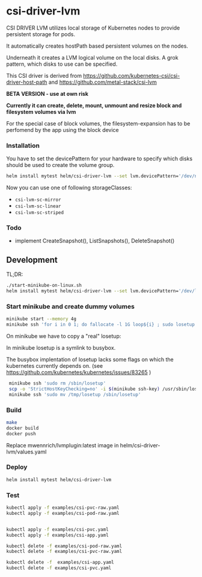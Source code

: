 # csi-driver-lvm #

CSI DRIVER LVM utilizes local storage of Kubernetes nodes to provide persistent storage for pods.

It automatically creates hostPath based persistent volumes on the nodes.

Underneath it creates a LVM logical volume on the local disks. A grok pattern, which disks to use can be specified.

This CSI driver is derived from https://github.com/kubernetes-csi/csi-driver-host-path and https://github.com/metal-stack/csi-lvm 


**BETA VERSION - use at own risk**

**Currently it can create, delete, mount, unmount and resize block and filesystem volumes via lvm**

For the special case of block volumes, the filesystem-expansion has to be perfomend by the app using the block device

### Installation ###

You have to set the devicePattern for your hardware to specify which disks should be used to create the volume group.

```bash
helm install mytest helm/csi-driver-lvm --set lvm.devicePattern='/dev/nvme[0-9]n[0-9]'
```

Now you can use one of following storageClasses:

* `csi-lvm-sc-mirror`
* `csi-lvm-sc-linear`
* `csi-lvm-sc-striped`

### Todo ###

* implement CreateSnapshot(), ListSnapshots(), DeleteSnapshot()

## Development ###

TL;DR:

```bash
./start-minikube-on-linux.sh
helm install mytest helm/csi-driver-lvm --set lvm.devicePattern='/dev/loop[0-1]'
```

### Start minikube and create dummy volumes ###

```bash
minikube start --memory 4g
minikube ssh 'for i in 0 1; do fallocate -l 1G loop${i} ; sudo losetup -f loop${i}; sudo losetup -a ; done'
```

On minikube we have to copy a "real" losetup:

In minikube losetup is a symlink to busybox.

The busybox implentation of losetup lacks some flags on which the kubernetes currently depends on.
(see <https://github.com/kubernetes/kubernetes/issues/83265> )

```bash
 minikube ssh 'sudo rm /sbin/losetup'
 scp -o 'StrictHostKeyChecking=no' -i $(minikube ssh-key) /usr/sbin/losetup  docker@$(minikube ip):/tmp/losetup
 minikube ssh 'sudo mv /tmp/losetup /sbin/losetup'
```

### Build ###

```bash
make
docker build
docker push
```

Replace mwennrich/lvmplugin:latest image in helm/csi-driver-lvm/values.yaml

### Deploy ###

```bash
helm install mytest helm/csi-driver-lvm
```

### Test ###

```bash
kubectl apply -f examples/csi-pvc-raw.yaml
kubectl apply -f examples/csi-pod-raw.yaml


kubectl apply -f examples/csi-pvc.yaml
kubectl apply -f examples/csi-app.yaml

kubectl delete -f examples/csi-pod-raw.yaml
kubectl delete -f examples/csi-pvc-raw.yaml

kubectl delete -f  examples/csi-app.yaml
kubectl delete -f examples/csi-pvc.yaml
```
